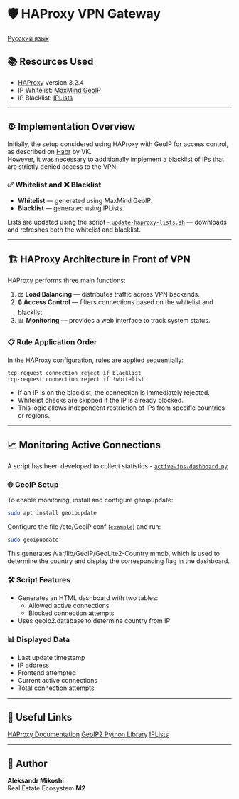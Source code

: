 # 🛡️ HAProxy VPN Gateway

[Русский язык](https://github.com/AleksandrMikoshi/Other/blob/main/HAProxy/Readme_ru.md)

## 📚 Resources Used
- [HAProxy](https://www.haproxy.org/) version 3.2.4
- IP Whitelist: [MaxMind GeoIP](https://www.maxmind.com/en/home)
- IP Blacklist: [IPLists](https://iplists.firehol.org/)

---
## ⚙️ Implementation Overview

Initially, the setup considered using HAProxy with GeoIP for access control, as described on [Habr](https://habr.com/ru/companies/vk/articles/502168) by VK.  
However, it was necessary to additionally implement a blacklist of IPs that are strictly denied access to the VPN.  

### ✅ Whitelist and ❌ Blacklist

- **Whitelist** — generated using MaxMind GeoIP.
- **Blacklist** — generated using IPLists.

Lists are updated using the script - [`update-haproxy-lists.sh`](https://github.com/AleksandrMikoshi/Other/blob/main/HAProxy/Files/update-haproxy-lists.sh) — downloads and refreshes both the whitelist and blacklist.  

---
## 🏗️ HAProxy Architecture in Front of VPN

HAProxy performs three main functions:  
1. ⚖️ **Load Balancing** — distributes traffic across VPN backends.
2. 🔒 **Access Control** — filters connections based on the whitelist and blacklist.
3. 📊 **Monitoring** — provides a web interface to track system status.

### 📋 Rule Application Order

In the HAProxy configuration, rules are applied sequentially:  

```text
tcp-request connection reject if blacklist
tcp-request connection reject if !whitelist
```

- If an IP is on the blacklist, the connection is immediately rejected.
- Whitelist checks are skipped if the IP is already blocked.
- This logic allows independent restriction of IPs from specific countries or regions.

---
## 📈 Monitoring Active Connections

A script has been developed to collect statistics - [`active-ips-dashboard.py`](https://github.com/AleksandrMikoshi/Other/blob/main/HAProxy/Files/active_ips_dashboard.py)  

### 🌐 GeoIP Setup

To enable monitoring, install and configure geoipupdate:
```bash
sudo apt install geoipupdate
```

Configure the file /etc/GeoIP.conf ([`example`](https://github.com/AleksandrMikoshi/Other/blob/main/HAProxy/Files/GeoIP.conf)) and run:
```bash
sudo geoipupdate
```

This generates /var/lib/GeoIP/GeoLite2-Country.mmdb, which is used to determine the country and display the corresponding flag in the dashboard.  

### 🛠️ Script Features

- Generates an HTML dashboard with two tables:
    - Allowed active connections
    - Blocked connection attempts
- Uses geoip2.database to determine country from IP

### 📊 Displayed Data
- Last update timestamp
- IP address
- Frontend attempted
- Current active connections
- Total connection attempts

---
## 🔗 Useful Links
[HAProxy Documentation](https://www.haproxy.org/documentation/)
[GeoIP2 Python Library](https://pypi.org/project/geoip2/)
[IPLists](https://iplists.firehol.org/)

---
## 👤 Author
**Aleksandr Mikoshi**  
Real Estate Ecosystem **M2**
